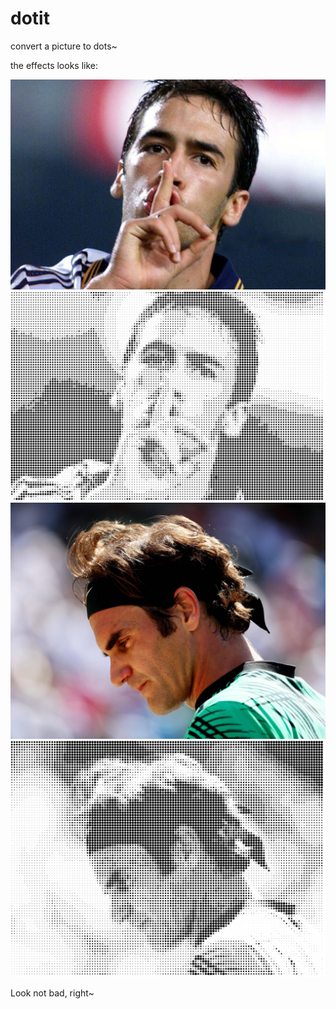 # dotit
convert a picture to dots~

the effects looks like:

![](./pictures/raul.jpg)
![](./pictures/dotted_image.png)
![](./pictures/roger-federer-header.jpg)
![](./pictures/federer_dot20.png)

Look not bad, right~